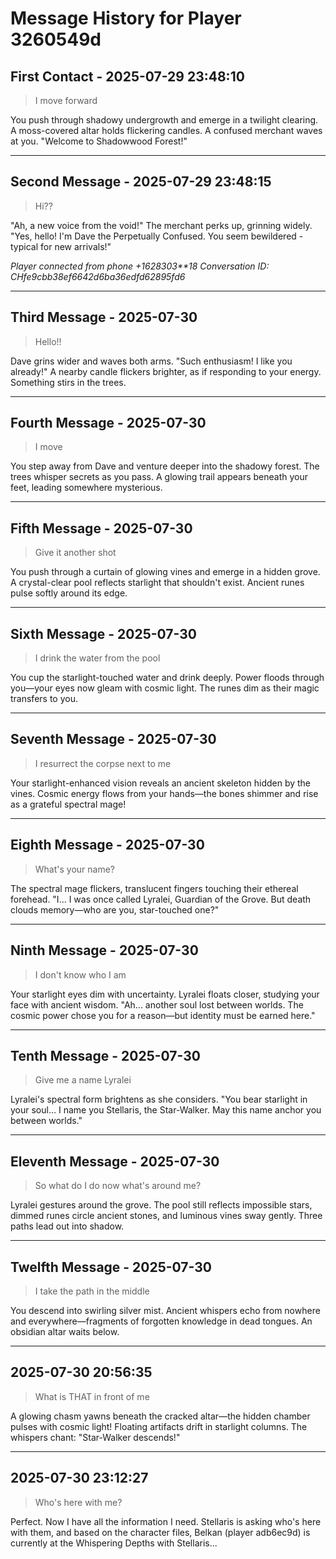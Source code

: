 # Message History for Player 3260549d

## First Contact - 2025-07-29 23:48:10

> I move forward

You push through shadowy undergrowth and emerge in a twilight clearing. A moss-covered altar holds flickering candles. A confused merchant waves at you. "Welcome to Shadowwood Forest!"

---

## Second Message - 2025-07-29 23:48:15

> Hi??

"Ah, a new voice from the void!" The merchant perks up, grinning widely. "Yes, hello! I'm Dave the Perpetually Confused. You seem bewildered - typical for new arrivals!"

*Player connected from phone +1628303**18*
*Conversation ID: CHfe9cbb38ef6642d6ba36edfd62895fd6*

---

## Third Message - 2025-07-30

> Hello!!

Dave grins wider and waves both arms. "Such enthusiasm! I like you already!" A nearby candle flickers brighter, as if responding to your energy. Something stirs in the trees.

---

## Fourth Message - 2025-07-30

> I move

You step away from Dave and venture deeper into the shadowy forest. The trees whisper secrets as you pass. A glowing trail appears beneath your feet, leading somewhere mysterious.

---

## Fifth Message - 2025-07-30

> Give it another shot

You push through a curtain of glowing vines and emerge in a hidden grove. A crystal-clear pool reflects starlight that shouldn't exist. Ancient runes pulse softly around its edge.

---

## Sixth Message - 2025-07-30

> I drink the water from the pool

You cup the starlight-touched water and drink deeply. Power floods through you—your eyes now gleam with cosmic light. The runes dim as their magic transfers to you.

---

## Seventh Message - 2025-07-30

> I resurrect the corpse next to me

Your starlight-enhanced vision reveals an ancient skeleton hidden by the vines. Cosmic energy flows from your hands—the bones shimmer and rise as a grateful spectral mage!

---

## Eighth Message - 2025-07-30

> What's your name?

The spectral mage flickers, translucent fingers touching their ethereal forehead. "I... I was once called Lyralei, Guardian of the Grove. But death clouds memory—who are you, star-touched one?"

---

## Ninth Message - 2025-07-30

> I don't know who I am

Your starlight eyes dim with uncertainty. Lyralei floats closer, studying your face with ancient wisdom. "Ah... another soul lost between worlds. The cosmic power chose you for a reason—but identity must be earned here."

---

## Tenth Message - 2025-07-30

> Give me a name Lyralei

Lyralei's spectral form brightens as she considers. "You bear starlight in your soul... I name you Stellaris, the Star-Walker. May this name anchor you between worlds."

---

## Eleventh Message - 2025-07-30

> So what do I do now what's around me?

Lyralei gestures around the grove. The pool still reflects impossible stars, dimmed runes circle ancient stones, and luminous vines sway gently. Three paths lead out into shadow.

---

## Twelfth Message - 2025-07-30

> I take the path in the middle 

You descend into swirling silver mist. Ancient whispers echo from nowhere and everywhere—fragments of forgotten knowledge in dead tongues. An obsidian altar waits below.

---

## 2025-07-30 20:56:35

> What is THAT in front of me

A glowing chasm yawns beneath the cracked altar—the hidden chamber pulses with cosmic light! Floating artifacts drift in starlight columns. The whispers chant: "Star-Walker descends!"

---

## 2025-07-30 23:12:27

> Who's here with me?

Perfect. Now I have all the information I need. Stellaris is asking who's here with them, and based on the character files, Belkan (player adb6ec9d) is currently at the Whispering Depths with Stellaris...